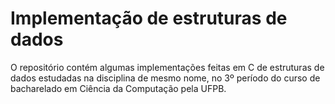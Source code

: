 # Implementação de estruturas de dados
O repositório contém algumas implementações feitas em C de estruturas de dados estudadas na disciplina de mesmo nome, no 3º período do curso de bacharelado em Ciência da Computação pela UFPB.
